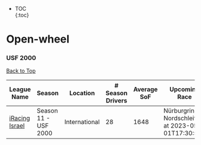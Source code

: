* TOC  
{:toc}

# Open-wheel

### USF 2000

[Back to Top](#)  

|                                       League Name                                       |       Season       |   Location  |# Season Drivers|Average SoF|                  Upcoming Race                 |
|-----------------------------------------------------------------------------------------|--------------------|-------------|----------------|-----------|------------------------------------------------|
|[iRacing Israel](https://members.iracing.com/membersite/member/LeagueView.do?league=3928)|Season 11 - USF 2000|International|       28       |    1648   |Nürburgring Nordschleife at 2023-05-01T17:30:56Z|

